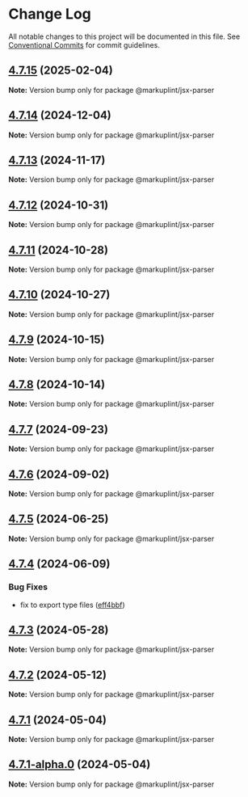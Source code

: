 # Change Log

All notable changes to this project will be documented in this file.
See [Conventional Commits](https://conventionalcommits.org) for commit guidelines.

## [4.7.15](https://github.com/markuplint/markuplint/compare/@markuplint/jsx-parser@4.7.14...@markuplint/jsx-parser@4.7.15) (2025-02-04)

**Note:** Version bump only for package @markuplint/jsx-parser

## [4.7.14](https://github.com/markuplint/markuplint/compare/@markuplint/jsx-parser@4.7.13...@markuplint/jsx-parser@4.7.14) (2024-12-04)

**Note:** Version bump only for package @markuplint/jsx-parser

## [4.7.13](https://github.com/markuplint/markuplint/compare/@markuplint/jsx-parser@4.7.12...@markuplint/jsx-parser@4.7.13) (2024-11-17)

**Note:** Version bump only for package @markuplint/jsx-parser

## [4.7.12](https://github.com/markuplint/markuplint/compare/@markuplint/jsx-parser@4.7.11...@markuplint/jsx-parser@4.7.12) (2024-10-31)

**Note:** Version bump only for package @markuplint/jsx-parser

## [4.7.11](https://github.com/markuplint/markuplint/compare/@markuplint/jsx-parser@4.7.10...@markuplint/jsx-parser@4.7.11) (2024-10-28)

**Note:** Version bump only for package @markuplint/jsx-parser

## [4.7.10](https://github.com/markuplint/markuplint/compare/@markuplint/jsx-parser@4.7.9...@markuplint/jsx-parser@4.7.10) (2024-10-27)

**Note:** Version bump only for package @markuplint/jsx-parser

## [4.7.9](https://github.com/markuplint/markuplint/compare/@markuplint/jsx-parser@4.7.8...@markuplint/jsx-parser@4.7.9) (2024-10-15)

**Note:** Version bump only for package @markuplint/jsx-parser

## [4.7.8](https://github.com/markuplint/markuplint/compare/@markuplint/jsx-parser@4.7.7...@markuplint/jsx-parser@4.7.8) (2024-10-14)

**Note:** Version bump only for package @markuplint/jsx-parser

## [4.7.7](https://github.com/markuplint/markuplint/compare/@markuplint/jsx-parser@4.7.6...@markuplint/jsx-parser@4.7.7) (2024-09-23)

**Note:** Version bump only for package @markuplint/jsx-parser

## [4.7.6](https://github.com/markuplint/markuplint/compare/@markuplint/jsx-parser@4.7.5...@markuplint/jsx-parser@4.7.6) (2024-09-02)

**Note:** Version bump only for package @markuplint/jsx-parser

## [4.7.5](https://github.com/markuplint/markuplint/compare/@markuplint/jsx-parser@4.7.4...@markuplint/jsx-parser@4.7.5) (2024-06-25)

**Note:** Version bump only for package @markuplint/jsx-parser

## [4.7.4](https://github.com/markuplint/markuplint/compare/@markuplint/jsx-parser@4.7.3...@markuplint/jsx-parser@4.7.4) (2024-06-09)

### Bug Fixes

- fix to export type files ([eff4bbf](https://github.com/markuplint/markuplint/commit/eff4bbfd127574809dc5e15d7cafe87699758ee0))

## [4.7.3](https://github.com/markuplint/markuplint/compare/@markuplint/jsx-parser@4.7.2...@markuplint/jsx-parser@4.7.3) (2024-05-28)

**Note:** Version bump only for package @markuplint/jsx-parser

## [4.7.2](https://github.com/markuplint/markuplint/compare/@markuplint/jsx-parser@4.7.1...@markuplint/jsx-parser@4.7.2) (2024-05-12)

**Note:** Version bump only for package @markuplint/jsx-parser

## [4.7.1](https://github.com/markuplint/markuplint/compare/@markuplint/jsx-parser@4.7.1-alpha.0...@markuplint/jsx-parser@4.7.1) (2024-05-04)

**Note:** Version bump only for package @markuplint/jsx-parser

## [4.7.1-alpha.0](https://github.com/markuplint/markuplint/compare/@markuplint/jsx-parser@4.7.0...@markuplint/jsx-parser@4.7.1-alpha.0) (2024-05-04)

**Note:** Version bump only for package @markuplint/jsx-parser

